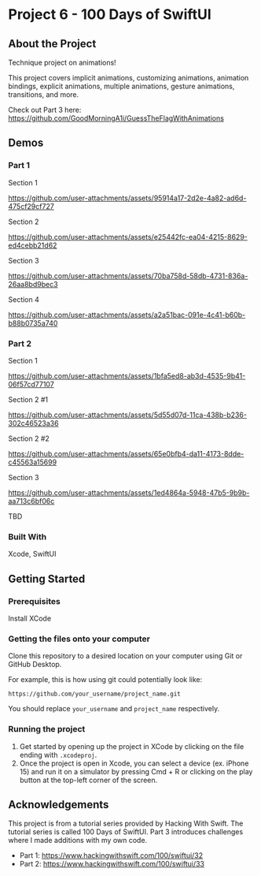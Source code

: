 # Project 6 - 100 Days of SwiftUI

## About the Project

Technique project on animations!

This project covers implicit animations, customizing animations, animation bindings, explicit animations, multiple animations, gesture animations, transitions, and more.

Check out Part 3 here: https://github.com/GoodMorningA1i/GuessTheFlagWithAnimations

## Demos


### Part 1 

Section 1

https://github.com/user-attachments/assets/95914a17-2d2e-4a82-ad6d-475cf29cf727

Section 2

https://github.com/user-attachments/assets/e25442fc-ea04-4215-8629-ed4cebb21d62

Section 3

https://github.com/user-attachments/assets/70ba758d-58db-4731-836a-26aa8bd9bec3

Section 4

https://github.com/user-attachments/assets/a2a51bac-091e-4c41-b60b-b88b0735a740


### Part 2

Section 1

https://github.com/user-attachments/assets/1bfa5ed8-ab3d-4535-9b41-06f57cd77107

Section 2 #1

https://github.com/user-attachments/assets/5d55d07d-11ca-438b-b236-302c46523a36

Section 2 #2

https://github.com/user-attachments/assets/65e0bfb4-da11-4173-8dde-c45563a15699

Section 3

https://github.com/user-attachments/assets/1ed4864a-5948-47b5-9b9b-aa713c6bf06c

TBD

### Built With

Xcode, SwiftUI

## Getting Started

### Prerequisites

Install XCode

### Getting the files onto your computer

Clone this repository to a desired location on your computer using Git or GitHub Desktop. 

For example, this is how using git could potentially look like: 
```
https://github.com/your_username/project_name.git
```

You should replace `your_username` and `project_name` respectively.

### Running the project

1. Get started by opening up the project in XCode by clicking on the file ending with `.xcodeproj`.
2. Once the project is open in Xcode, you can select a device (ex. iPhone 15) and run it on a simulator by pressing Cmd + R or clicking on the play button at the top-left corner of the screen.

## Acknowledgements

This project is from a tutorial series provided by Hacking With Swift. The tutorial series is called 100 Days of SwiftUI. Part 3 introduces challenges where I made additions with my own code.

- Part 1: https://www.hackingwithswift.com/100/swiftui/32
- Part 2: https://www.hackingwithswift.com/100/swiftui/33
